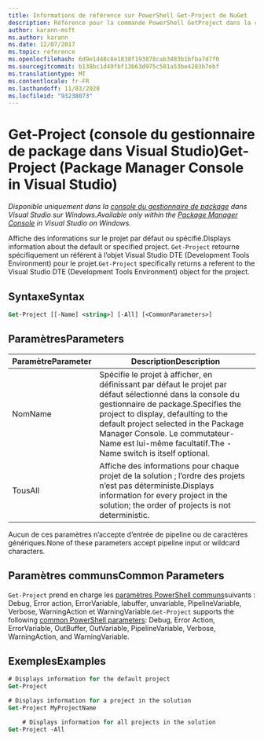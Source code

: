 ```yaml
---
title: Informations de référence sur PowerShell Get-Project de NuGet
description: Référence pour la commande PowerShell GetProject dans la console du gestionnaire de package NuGet dans Visual Studio.
author: karann-msft
ms.author: karann
ms.date: 12/07/2017
ms.topic: reference
ms.openlocfilehash: 6d9e1d48c8e1838f193878cab3483b1bfba7d7f0
ms.sourcegitcommit: b138bc1d49fbf13b63d975c581a53be4283b7ebf
ms.translationtype: MT
ms.contentlocale: fr-FR
ms.lasthandoff: 11/03/2020
ms.locfileid: "93238073"
---
```

# <a name="get-project-package-manager-console-in-visual-studio"></a><span data-ttu-id="c0803-103">Get-Project (console du gestionnaire de package dans Visual Studio)</span><span class="sxs-lookup"><span data-stu-id="c0803-103">Get-Project (Package Manager Console in Visual Studio)</span></span>

<span data-ttu-id="c0803-104">*Disponible uniquement dans la [console du gestionnaire de package](../../consume-packages/install-use-packages-powershell.md) dans Visual Studio sur Windows.*</span><span class="sxs-lookup"><span data-stu-id="c0803-104">*Available only within the [Package Manager Console](../../consume-packages/install-use-packages-powershell.md) in Visual Studio on Windows.*</span></span>

<span data-ttu-id="c0803-105">Affiche des informations sur le projet par défaut ou spécifié.</span><span class="sxs-lookup"><span data-stu-id="c0803-105">Displays information about the default or specified project.</span></span> <span data-ttu-id="c0803-106">`Get-Project` retourne spécifiquement un référent à l’objet Visual Studio DTE (Development Tools Environment) pour le projet.</span><span class="sxs-lookup"><span data-stu-id="c0803-106">`Get-Project` specifically returns a referent to the Visual Studio DTE (Development Tools Environment) object for the project.</span></span>

## <a name="syntax"></a><span data-ttu-id="c0803-107">Syntaxe</span><span class="sxs-lookup"><span data-stu-id="c0803-107">Syntax</span></span>

```ps
Get-Project [[-Name] <string>] [-All] [<CommonParameters>]
```

## <a name="parameters"></a><span data-ttu-id="c0803-108">Paramètres</span><span class="sxs-lookup"><span data-stu-id="c0803-108">Parameters</span></span>

| <span data-ttu-id="c0803-109">Paramètre</span><span class="sxs-lookup"><span data-stu-id="c0803-109">Parameter</span></span> | <span data-ttu-id="c0803-110">Description</span><span class="sxs-lookup"><span data-stu-id="c0803-110">Description</span></span> |
| --- | --- |
| <span data-ttu-id="c0803-111">Nom</span><span class="sxs-lookup"><span data-stu-id="c0803-111">Name</span></span> | <span data-ttu-id="c0803-112">Spécifie le projet à afficher, en définissant par défaut le projet par défaut sélectionné dans la console du gestionnaire de package.</span><span class="sxs-lookup"><span data-stu-id="c0803-112">Specifies the project to display, defaulting to the default project selected in the Package Manager Console.</span></span> <span data-ttu-id="c0803-113">Le commutateur-Name est lui-même facultatif.</span><span class="sxs-lookup"><span data-stu-id="c0803-113">The -Name switch is itself optional.</span></span> |
| <span data-ttu-id="c0803-114">Tous</span><span class="sxs-lookup"><span data-stu-id="c0803-114">All</span></span> | <span data-ttu-id="c0803-115">Affiche des informations pour chaque projet de la solution ; l’ordre des projets n’est pas déterministe.</span><span class="sxs-lookup"><span data-stu-id="c0803-115">Displays information for every project in the solution; the order of projects is not deterministic.</span></span> |

<span data-ttu-id="c0803-116">Aucun de ces paramètres n’accepte d’entrée de pipeline ou de caractères génériques.</span><span class="sxs-lookup"><span data-stu-id="c0803-116">None of these parameters accept pipeline input or wildcard characters.</span></span>

## <a name="common-parameters"></a><span data-ttu-id="c0803-117">Paramètres communs</span><span class="sxs-lookup"><span data-stu-id="c0803-117">Common Parameters</span></span>

<span data-ttu-id="c0803-118">`Get-Project` prend en charge les [paramètres PowerShell communs](/powershell/module/microsoft.powershell.core/about/about_commonparameters)suivants : Debug, Error action, ErrorVariable, labuffer, unvariable, PipelineVariable, Verbose, WarningAction et WarningVariable.</span><span class="sxs-lookup"><span data-stu-id="c0803-118">`Get-Project` supports the following [common PowerShell parameters](/powershell/module/microsoft.powershell.core/about/about_commonparameters): Debug, Error Action, ErrorVariable, OutBuffer, OutVariable, PipelineVariable, Verbose, WarningAction, and WarningVariable.</span></span>

## <a name="examples"></a><span data-ttu-id="c0803-119">Exemples</span><span class="sxs-lookup"><span data-stu-id="c0803-119">Examples</span></span>

```ps
# Displays information for the default project
Get-Project

# Displays information for a project in the solution
Get-Project MyProjectName

    # Displays information for all projects in the solution
Get-Project -All
```